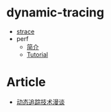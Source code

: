 # dynamic-tracing

- [strace](doc/strace.md)
- perf
	- [简介](doc/perf_main_page.md)
	- [Tutorial](https://perf.wiki.kernel.org/index.php/Tutorial)

# Article
- [动态追踪技术漫谈](doc/dynamic_tracing.md)
